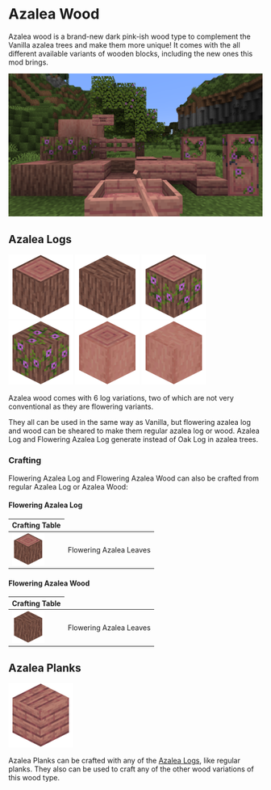 # Azalea Wood

<!--description:Learn everything about the Azalea wood type, which complements nicely Vanilla Azalea trees.-->
<!--thumbnail:images/azalea_wood.png-->

Azalea wood is a brand-new dark pink-ish wood type to complement the Vanilla azalea trees and make them more unique!
It comes with the all different available variants of wooden blocks, including the new ones this mod brings.

![Azalea Wood](../../images/azalea_wood.png)

## Azalea Logs

<div class="wiki-gallery">
<img alt="Azalea Log" src="../../images/render/azalea/log.png" width="128" height="128" />
<img alt="Azalea Wood" src="../../images/render/azalea/wood.png" width="128" height="128" />
<img alt="Flowering Azalea Log" src="../../images/render/azalea/flowering_log.png" width="128" height="128" />
<img alt="Flowering Azalea Wood" src="../../images/render/azalea/flowering_wood.png" width="128" height="128" />
<img alt="Stripped Azalea Log" src="../../images/render/azalea/stripped_log.png" width="128" height="128" />
<img alt="Stripped Azalea Wood" src="../../images/render/azalea/stripped_wood.png" width="128" height="128" />
</div>

Azalea wood comes with 6 log variations, two of which are not very conventional as they are flowering variants.

They all can be used in the same way as Vanilla, but flowering azalea log and wood can be sheared to make them regular azalea log or wood.
Azalea Log and Flowering Azalea Log generate instead of Oak Log in azalea trees.

### Crafting

Flowering Azalea Log and Flowering Azalea Wood can also be crafted from regular Azalea Log or Azalea Wood:

#### Flowering Azalea Log
<table class="crafting-grid">
<thead>
    <th>Crafting Table</th>
</thead>
<tbody>
    <tr>
        <td><img title="Azalea Log" alt="Azalea Log" src="../../images/render/azalea/log.png" width="64" height="64" /></td>
        <td>Flowering Azalea Leaves</td>
    </tr>
</tbody>
</table>

#### Flowering Azalea Wood
<table class="crafting-grid">
<thead>
    <th>Crafting Table</th>
</thead>
<tbody>
    <tr>
        <td><img title="Azalea Wood" alt="Azalea Wood" src="../../images/render/azalea/wood.png" width="64" height="64" /></td>
        <td>Flowering Azalea Leaves</td>
    </tr>
</tbody>
</table>

## Azalea Planks

<div class="wiki-gallery">
<img alt="Azalea Planks" src="../../images/render/azalea/planks.png" width="128" height="128" />
</div>

Azalea Planks can be crafted with any of the [Azalea Logs](#azalea-logs), like regular planks.
They also can be used to craft any of the other wood variations of this wood type.
